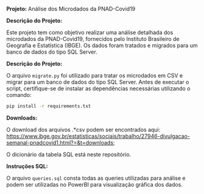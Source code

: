 **Projeto:** Análise dos Microdados da PNAD-Covid19

**Descrição do Projeto:**

Este projeto tem como objetivo realizar uma análise detalhada dos microdados da PNAD-Covid19, fornecidos pelo Instituto Brasileiro de Geografia e Estatística (IBGE). Os dados foram tratados e migrados para um banco de dados do tipo SQL Server. 

**Descrição do Projeto:**

O arquivo `migrate.py` foi utilizado para tratar os microdados em CSV e migrar para um banco de dados do tipo SQL Server. Antes de executar o script, certifique-se de instalar as dependências necessárias utilizando o comando:

```bash
pip install -r requirements.txt
```

**Downloads:**

O download dos arquivos .*csv podem ser encontrados aqui: https://www.ibge.gov.br/estatisticas/sociais/trabalho/27946-divulgacao-semanal-pnadcovid1.html?=&t=downloads;

O dicionário da tabela SQL está neste repositório.

**Instruções SQL:**

O arquivo `queries.sql` consta todas as queries utilizadas para análise e podem ser utilizadas no PowerBI para visualização gráfica dos dados.

